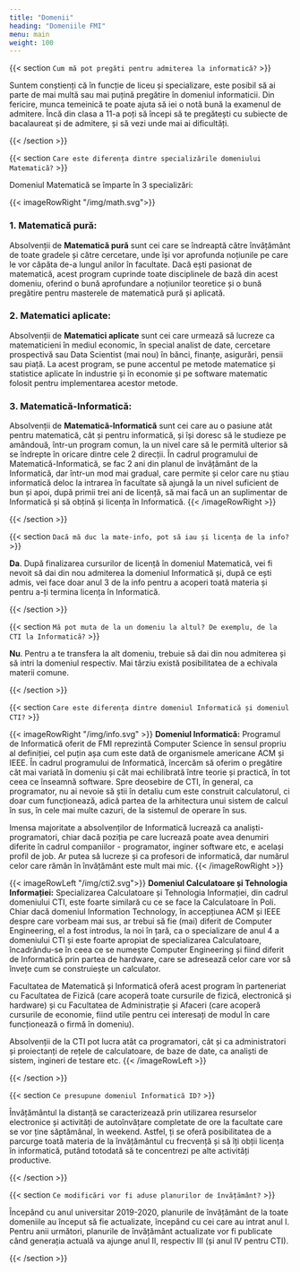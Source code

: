 ```yaml
---
title: "Domenii"
heading: "Domeniile FMI"
menu: main
weight: 100
---
```


{{< section `Cum mă pot pregăti pentru admiterea la informatică?` >}}

Suntem conștienți că în funcție de liceu și specializare, este posibil să ai parte de mai multă sau mai puțină pregătire în domeniul informaticii. Din fericire, munca temeinică te poate ajuta să iei o notă bună la examenul de admitere. Încă din clasa a 11-a poți să începi să te pregătești cu subiecte de bacalaureat și de admitere, și să vezi unde mai ai dificultăți.

{{< /section >}}


{{< section `Care este diferența dintre specializările domeniului Matematică?` >}}

Domeniul Matematică se împarte în 3 specializări:

{{< imageRowRight "/img/math.svg">}}
### 1. Matematică pură: 
Absolvenții de **Matematică pură** sunt cei care se îndreaptă către învățământ de toate gradele și către cercetare, unde își vor aprofunda noțiunile pe care le vor căpăta de-a lungul anilor în facultate. Dacă ești pasionat de matematică, acest program cuprinde toate disciplinele de bază din  acest domeniu, oferind o bună aprofundare a noțiunilor teoretice și o bună pregătire pentru masterele de matematică pură și aplicată.

### 2. Matematici aplicate:
Absolvenții de **Matematici aplicate** sunt cei care urmează să lucreze ca matematicieni în mediul economic, în special analist de date, cercetare prospectivă sau Data Scientist (mai nou) în bănci, finanțe, asigurări, pensii sau piață. La acest program, se pune accentul pe metode matematice și statistice aplicate în industrie și în economie și pe software matematic folosit pentru implementarea acestor metode.

### 3. Matematică-Informatică:
Absolvenții de **Matematică-Informatică** sunt cei care au o pasiune atât pentru matematică, cât și pentru informatică, și își doresc să le studieze pe amândouă, într-un program comun, la un nivel care să le permită ulterior să se îndrepte în oricare dintre cele 2 direcții. În cadrul programului de Matematică-Informatică, se fac 2 ani din planul de învățământ de la Informatică, dar într-un mod mai gradual, care permite și celor care nu știau informatică deloc la intrarea în facultate să ajungă la un nivel suficient de bun și apoi, după primii trei ani de licență, să mai facă un an suplimentar de Informatică și să obțină și licența în Informatică.
{{< /imageRowRight >}}

{{< /section >}}


{{< section `Dacă mă duc la mate-info, pot să iau și licența de la info?` >}}

**Da**. După finalizarea cursurilor de licență în domeniul Matematică, vei fi nevoit să dai din nou admiterea la domeniul Informatică și, după ce ești admis, vei face doar anul 3 de la info pentru a acoperi toată materia și pentru a-ți termina licența în Informatică.

{{< /section >}}


{{< section `Mă pot muta de la un domeniu la altul? De exemplu, de la CTI la Informatică?` >}}

**Nu**. Pentru a te transfera la alt domeniu, trebuie să dai din nou admiterea și să intri la domeniul respectiv. Mai târziu există posibilitatea de a echivala materii comune.

{{< /section >}}


{{< section `Care este diferența dintre domeniul Informatică și domeniul CTI?` >}}

{{< imageRowRight "/img/info.svg" >}}
**Domeniul Informatică:**  Programul de Informatică oferit de FMI reprezintă Computer Science în sensul propriu al definiției, cel puțin așa cum este dată de organismele americane ACM și IEEE. În cadrul programului de Informatică, încercăm să oferim o pregătire cât mai variată în domeniu și cât mai echilibrată între teorie și practică, în tot ceea ce înseamnă software. Spre deosebire de CTI, în general, ca programator, nu ai nevoie să știi în detaliu cum este construit calculatorul, ci doar cum funcționează, adică partea de la arhitectura unui sistem de calcul în sus, în cele mai multe cazuri, de la sistemul de operare în sus. 

Imensa majoritate a absolvenților de Informatică lucrează ca analiști-programatori, chiar dacă poziția pe care lucrează poate avea denumiri diferite în cadrul companiilor - programator, inginer software etc, e același profil de job. Ar putea să lucreze și ca profesori de informatică, dar numărul celor care rămân în învățământ este mult mai mic. 
{{< /imageRowRight >}}

{{< imageRowLeft "/img/cti2.svg">}}
**Domeniul Calculatoare și Tehnologia Informației:**
Specializarea Calculatoare și Tehnologia Informației, din cadrul domeniului CTI, este foarte similară cu ce se face la Calculatoare în Poli. Chiar dacă domeniul Information Technology, în accepțiunea ACM și IEEE despre care vorbeam mai sus, ar trebui să fie (mai) diferit de Computer Engineering, el a fost introdus, la noi în țară, ca o specializare de anul 4 a domeniului CTI și este foarte apropiat de specializarea Calculatoare, încadrându-se în ceea ce se numește Computer Engineering și fiind diferit de Informatică prin partea de hardware, care se adresează celor care vor să învețe cum se construiește un calculator. 

Facultatea de Matematică și Informatică oferă acest program în parteneriat cu Facultatea de Fizică (care acoperă toate cursurile de fizică, electronică și hardware) și cu Facultatea de Administrație și Afaceri (care acoperă cursurile de economie, fiind utile pentru cei interesați de modul în care funcționează o firmă în domeniu).

Absolvenții de la CTI pot lucra atât ca programatori, cât și ca administratori și proiectanți de rețele de calculatoare, de baze de date, ca analiști de sistem, ingineri de testare etc.
{{< /imageRowLeft >}}

{{< /section >}}


{{< section `Ce presupune domeniul Informatică ID?` >}}

Învățământul la distanță se caracterizează prin utilizarea resurselor electronice și activități de autoînvățare completate de ore la facultate care se vor ține săptămânal, în weekend. Astfel, ți se oferă posibilitatea de a parcurge toată materia de la învățământul cu frecvență și să îți obții licența în informatică, putând totodată să te concentrezi pe alte activități productive.

{{< /section >}}


{{< section `Ce modificări vor fi aduse planurilor de învățământ?` >}}

Începând cu anul universitar 2019-2020, planurile de învățământ de la toate domeniile au început să fie actualizate, începând cu cei care au intrat anul I. Pentru anii următori, planurile de învățământ actualizate vor fi publicate când generația actuală va ajunge anul II, respectiv III (și anul IV pentru CTI).

{{< /section >}}
